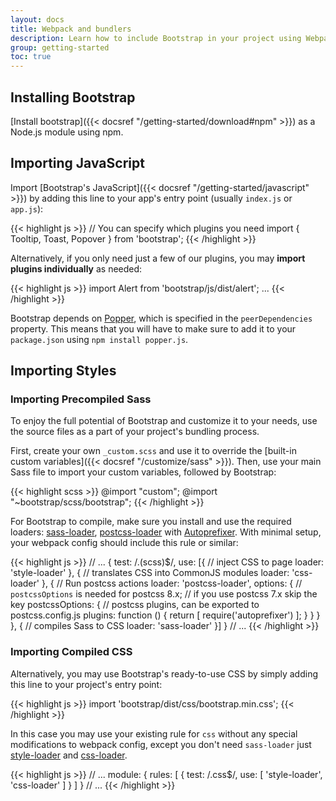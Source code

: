 ```yaml
---
layout: docs
title: Webpack and bundlers
description: Learn how to include Bootstrap in your project using Webpack or other bundlers.
group: getting-started
toc: true
---
```


## Installing Bootstrap

[Install bootstrap]({{< docsref "/getting-started/download#npm" >}}) as a Node.js module using npm.

## Importing JavaScript

Import [Bootstrap's JavaScript]({{< docsref "/getting-started/javascript" >}}) by adding this line to your app's entry point (usually `index.js` or `app.js`):

{{< highlight js >}}
// You can specify which plugins you need
import { Tooltip, Toast, Popover } from 'bootstrap';
{{< /highlight >}}

Alternatively, if you only need just a few of our plugins, you may **import plugins individually** as needed:

{{< highlight js >}}
import Alert from 'bootstrap/js/dist/alert';
...
{{< /highlight >}}

Bootstrap depends on [Popper](https://popper.js.org/), which is specified in the `peerDependencies` property.
This means that you will have to make sure to add it to your `package.json` using `npm install popper.js`.

## Importing Styles

### Importing Precompiled Sass

To enjoy the full potential of Bootstrap and customize it to your needs, use the source files as a part of your project's bundling process.

First, create your own `_custom.scss` and use it to override the [built-in custom variables]({{< docsref "/customize/sass" >}}). Then, use your main Sass file to import your custom variables, followed by Bootstrap:

{{< highlight scss >}}
@import "custom";
@import "~bootstrap/scss/bootstrap";
{{< /highlight >}}

For Bootstrap to compile, make sure you install and use the required loaders: [sass-loader](https://github.com/webpack-contrib/sass-loader), [postcss-loader](https://github.com/webpack-contrib/postcss-loader) with [Autoprefixer](https://github.com/postcss/autoprefixer#webpack). With minimal setup, your webpack config should include this rule or similar:

{{< highlight js >}}
// ...
{
  test: /\.(scss)$/,
  use: [{
    // inject CSS to page
    loader: 'style-loader'
  }, {
    // translates CSS into CommonJS modules
    loader: 'css-loader'
  }, {
    // Run postcss actions
    loader: 'postcss-loader',
    options: {
      // `postcssOptions` is needed for postcss 8.x;
      // if you use postcss 7.x skip the key
      postcssOptions: {
        // postcss plugins, can be exported to postcss.config.js
        plugins: function () {
          return [
            require('autoprefixer')
          ];
        }
      }
    }
  }, {
    // compiles Sass to CSS
    loader: 'sass-loader'
  }]
}
// ...
{{< /highlight >}}

### Importing Compiled CSS

Alternatively, you may use Bootstrap's ready-to-use CSS by simply adding this line to your project's entry point:

{{< highlight js >}}
import 'bootstrap/dist/css/bootstrap.min.css';
{{< /highlight >}}

In this case you may use your existing rule for `css` without any special modifications to webpack config, except you don't need `sass-loader` just [style-loader](https://github.com/webpack-contrib/style-loader) and [css-loader](https://github.com/webpack-contrib/css-loader).

{{< highlight js >}}
// ...
module: {
  rules: [
    {
      test: /\.css$/,
      use: [
        'style-loader',
        'css-loader'
      ]
    }
  ]
}
// ...
{{< /highlight >}}

